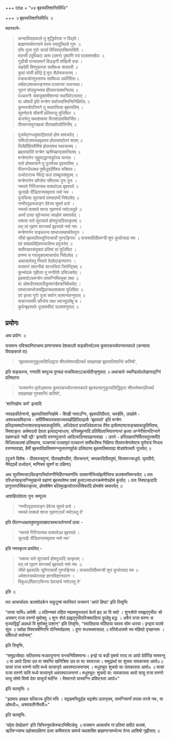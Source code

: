 +++
title = "०४ बृहस्पतिशान्तिविधिः"

+++
॥ बृहस्पतिशान्तिविधिः ॥

मदनरत्ने-

> कन्याविवाहकाले तु शुद्धिर्यस्या न विद्यते।  
ब्राह्मणस्योपनयने यस्य स्यादुत्थितो गुरुः ॥  
एभिः पूजा गुरोः कार्या विधिवद्भक्तिभावितैः ।  
मदन्ती (यूथिका) काम (दमनं) पुष्पाणि पत्रं पालाशसर्षपाः ॥   
गुडीची वान्यपामार्गं विडङ्गी शंखिनी वचा ।  
सहदेवी विष्णुकान्ता सर्वोषध्यः शतावरी ॥  
कुष्ठं मांसी हरिद्रे द्वे मुरा शैलेयचन्दनम् ।    
वचाकचोरमुस्ताश्च सर्वोषध्यः प्रकीर्तिताः॥  
तथैवाऽश्वत्थभङ्गाश्च पञ्चगव्यं जलन्तथा।  
नूतनं सोदकुम्भश्च प्रीतवस्त्रसमन्वितम् ॥  
पञ्चरत्नैः समायुक्तमीशान्यां स्थापितेऽनलात् ।  
या ओषधी इति मन्त्रेण सर्वास्त्वस्मिन्विनिक्षिपेत् ॥  
कुम्भस्योपरिभागे तु स्थापयित्वा बृहस्पतिम् ।  
सुवर्णपात्रे सौवर्णी प्रतिमान्तु युधिष्ठिर ॥  
कारयेत्तु यथाशक्त्या वित्तशाठ्यविवर्जितः।  
पीतवस्त्रयुगच्छन्नां पीतयज्ञोपवीतिनीम् ॥

> पूजयेद्गन्धपुष्पाद्यैस्ततो होम समाचरेत् ।  
समिधोऽश्वस्थवृक्षस्य होतव्याष्टोतरं शतम् ॥  
तिलैर्व्रीहियवैर्मिश्रं होतव्यश्च यथाक्रमम् ।  
ब्रह्मस्पतेति मन्त्रेण ऋषिच्छन्दसमन्वितम् ॥  
मन्त्रेणानेन जुहुयाद्धान्यपूर्वञ्च यत्नतः ।  
ततो होमावसाने तु पूजयेच्च वृहस्पतिम् ॥  
पीतगन्धैस्तथा पुष्पैधूपदीपैश्च भक्तितः।  
दध्योदनञ्च नैवेद्यं फलं ताम्बूलसंयुतम् ॥  
मन्त्रेणानेन कौन्तेय नमितव्यः पुनः पुनः ।    
नमस्ते गिरिजानाथ वाक्पतेऽथ बृहस्पते ॥  
क्रूरग्रहैः पीडितानाममृताय नमो नमः ।  
पूजयित्वा सुराचार्य पश्चादर्घ्यं निवेदयेत् ॥  
गम्भीरदृढरूपाङ्ग देवेज्य सुमते प्रभो ।  
नमस्ते वाक्पते शान्त गृहाणार्य नमोऽस्तुते ॥  
अर्घ्यं दत्त्वा सुरेज्यस्य जपहोमं समापयेत् ।  
भक्त्या यत्ते सुराचार्य होमपूजादिसत्कृतम् ॥  
तत् त्वं गृहाण शान्त्यर्थं बृहस्पते नमो नमः ।  
मन्त्रेणानेन सङ्कल्प्य पश्चात्सम्प्रार्थयेत्पुनः ।  
जीवो बृहस्पतिस्सूरिराचार्यो गुरुरङ्गिराः ॥
वाचस्पतिर्देवमन्त्री शुभं कुर्यात्सदा मम ।  
एवं सम्प्रार्थयेद्देवमाचार्यश्च प्रपूजयेत् ॥  
सर्वोपचारसंयुक्तां प्रतिमां तां युधिष्ठिर ।  
प्रणम्य च गवायुक्तामाचार्याय निवेदयेत् ॥  
अथाचार्यस्तु नियतो वेदवेदाङ्गपारगः ।  
यजमानं सपत्नीकं शान्तचित्तं जितेन्द्रियम् ॥  
कुम्भोदकं गृहीत्वा तु मन्त्रैरेतैः प्रसिञ्चयेत् ।  
इदमापोऽयमन्त्रेण तामाग्निमित्यूचा तथा ॥  
या ओषधीरश्वावतीकूष्माण्डैश्चाभिषेचयेत् ।  
पश्चात्सम्भोजयद्विप्रान्यथाशक्त्या युधिष्ठिर ॥  
एवं कृत्वा गुरोः पूजां सर्वान् कामानवाप्नुयात् ॥  
सक्रान्तावपि कौन्तेय तथा स्वाभ्युदयेषु च ।  
कुर्वन्बृहस्पतेः पूजामभीष्टं फलमश्नुयात् ॥

## प्रयोगः

अथ प्रयोगः ॥

यजमानः पवित्रपाणिराचम्य प्राणानायम्य देशकालौ सङ्कीर्त्याऽस्य कुमारकस्योपनयनकाले (कन्याया विवाहकाले वा)

> 'बृहस्पत्यानुकूल्यसिध्दिद्वारा श्रीपरमेश्वरप्रीत्यर्थं सग्रहमखां बृहस्पतिशान्तिं करिष्ये',

इति सङ्कल्प्य, गणपतिं सम्पूज्य पुण्याहं वाचयित्वाऽऽचार्यादीन्वृणुयात् ॥ अथाचार्यः स्थण्डिलोल्लेखनाद्यग्निं प्रतिष्ठाप्य

> 'यजमानेन वृतोऽहमस्य कुमारकस्योपनयनकाले बृहस्पत्यानुकूल्यसिद्धिद्वारा श्रीपरमेश्वरप्रीत्यर्थं सग्रहमखां गुरुशान्तिं करिष्ये',

'शान्तिहोमः कर्म' इत्यादि

नवग्रहकीर्तनान्ते, बृहस्पतिशान्तिहोमे - शिखी नामाऽग्निः, बृहस्पतिर्देवता, चरुर्हविः, उपहोमे - अश्वत्थसमिदाज्य - सर्पिर्मिश्रपायससाज्ययवव्रीहितिलद्रव्यैः ‘बृहस्पते' इति मन्त्रेण प्रतिद्रव्यमष्टोत्तरशतसङ्ख्याकाहुतिभिः, अधिदेवतां प्रत्यधिदेवताञ्च तैरेव द्रव्यैरष्टाष्टसङ्ख्याकाहुतिभिश्च, स्विष्टकृतः अर्यमादयो देवता इत्याद्यन्वाधाय, परिसमूहनादि प्रतिष्ठिताभिघारणान्तं कृत्वा अग्नेरीशानदिग्भागे ग्रहमण्डले ‘मही द्यौः' इत्यादि वरुणपूजान्ते आदित्यादिनवग्रहानावाह्य । उत्तरे - हरिताक्षतनिर्मितचतुरस्रपीठे विधिवत्कलशं प्रतिष्ठाप्य, पञ्चगव्यं पञ्चामृतं पञ्चरत्नं सर्वौषधीश्च निक्षिप्य पीतवस्त्रेणावेष्ट्य पूर्णपात्रं निधाय वरुणमावाह्य, हैमीं बृहस्पतिप्रतिमामग्न्युत्तारणपूर्वकं प्रतिष्ठाप्य बृहस्पतिमावाह्य षोडशोपचारैः पूजयेत् ॥

(पूजने विशेषः - पीतवस्त्रयुग्मं, पीतयज्ञोपवीतं, पीतचन्दनं, चम्पकादिपीतपुष्पं, विल्वमज्जाधूपो. घृतदीपो, नैवेद्यार्थे दध्योदनं, माणिक्यं सुवर्णं वा दक्षिणा)

अथ सुरभिमत्याऽब्लिङ्गाभिर्वारुणीभिर्हिरण्यवर्णाभिः पावमानीभिर्व्याहृतीभिश्च कलशमभिमन्त्रयेत् ॥ ततः परिधानप्रभृत्यग्निमुखान्ते ग्रहाणां बृहस्पतेश्च पक्वं हुत्वाऽन्वाधानक्रमेणोपहोमं कुर्यात् । ततः स्विष्टकृदादि प्रागुत्तरपरिषेकात्कृत्वा, होमशेषेण बलिमुपहृत्योत्तरपरिषेकादि होमशेषं समापयेत् ॥

आवाहितदेवताः पुनः सम्पूज्य

> ‘गम्भीरदृढरूपाङ्ग देवेज्य सुमते प्रभो ।  
नमस्ते वाक्पते शान्त गृहाणाऽर्घ्यं नमोऽस्तु ते'

इति पीतगन्धाक्षतपुष्पयुतताम्रपात्रस्थजलेनार्घ्यं दत्वा -

> 'नमस्ते गिरिजानाथ वाक्पतेऽथ बृहस्पते ।  
क्रूरग्रहैः पीडितानाममृताय नमो नमः'

इति नमस्कृत्य प्रार्थयेत् -

> 'भक्त्या यत्ते सुराचार्य होमपूजादि सत्कृतम् ।  
तत् त्वं गृहाण शान्त्यर्थं बृहस्पते नमो नमः ॥  
जीवो बृहस्पतिः सूरिराचार्यो गुरुरङ्गिराः।
वाचस्पतिर्देवमन्त्री शुभं कुर्यात्सदा मम ॥  
धर्मशास्त्रार्थतत्त्वज्ञ ज्ञानविज्ञानपारग ।  
विबुधाऽर्तिहराऽचिन्त्य देवाचार्य नमोऽस्तु ते'

इति ॥

तत आचार्यादयः कलशोदकेन सकुटुम्बं सपरिवारं यजमानं 'आपो हिष्ठा' इति तिसृृभिः

“तत्त्वा यामि० प्रमोषीः ॥ तदिम्नक्तं तद्दिवा मह्यमाहुस्तदयं
केतो हृद आ वि चष्टे । शुनःशेपो यमह्वद्गृभीतः सो अस्मान् राजा वरुणो मुमोक्तु ॥ शुनः शेपो ह्यह्वद्गृभीतस्त्रिष्वादित्यं दुपदेषु बद्धः । अवैनं राजा वरुणः स मृज्याद्विद्वाँ अदब्धो वि मुमोक्तु पाशान्" इति तिसृभिः, “स्वादिष्ठया मर्दिष्ठया पवस्व सोम धारया। इन्द्राय पातवे सुतः ॥ रक्षोहा विश्वचर्षणिरभि योनिमयोहतम् । दुणा सधस्थमासदत् ॥ वरिवोधातमो भव मंहिष्ठो वृत्रहन्तमः । पर्षिराधो मघोनाम्”

इति तिसृभिः,

“समुद्रज्येष्ठाः सलिलस्य मध्यात्पुनाना यन्त्यनिविशमानाः। इन्द्रो या बज्री वृषभो रराद ता आपो देवीरिह मामवन्तु ॥ या आपो दिव्या उत वा स्रवन्ति खनित्रिमा उत वा याः स्वयञ्जाः। समुद्रार्था याः शुचयः पावकास्ता आपो०॥ यासां राजा वरुणो याति मध्ये सत्यानृते अवपश्यञ्जनानाम् । मधुश्चुतः शुचयो याः पावकास्ता आपो० ॥ यासां राजा वरुणो याति मध्ये सत्यानृते अवपश्यञ्जनानां। मधुश्चुत: शुचयो या: पावकास्ता आपो यासु राजा वरुणो यासु सोमो विश्वे देवा यासूर्जं मर्दन्ति । वैश्वानरो यास्वग्निः प्रविष्टस्ता आपो०"

इति चतसृभिः ॥

"इदमापः प्रवहत यत्किञ्च दुरितं मयि । यद्वाहमभिदुद्रोह यद्वाशेप उतानृतम्, तामग्निवर्णां तपसा तरसे नमः, या ओषधीः०, अश्वावतीर्गोमतीः०”

इति चतसृभिः.

'यद्देवा देवहेळनं' इति त्रिभिरनुवाकैश्चाऽभिषिञ्चेयुः ॥ यजमान आचार्याय गां प्रतिमां सपीठं कलशं, ऋत्विग्भ्यश्च ग्रहोक्तदक्षिणां दत्वा कर्मेश्वराय समर्प्य यथाशक्ति ब्राह्मणान्सम्भोज्य तेभ्य आशिषो गृह्णीयात् ॥
